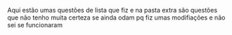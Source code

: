 Aqui estão umas questões de lista que fiz e na pasta extra são questões que não tenho muita certeza se ainda odam pq fiz umas modifiações e não sei se funcionaram